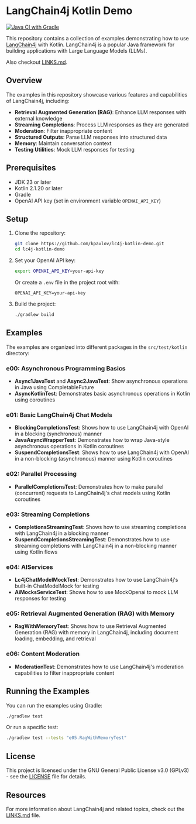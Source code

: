 # LangChain4j Kotlin Demo

[![Java CI with Gradle](https://github.com/kpavlov/lc4j-kotlin-demo/actions/workflows/gradle.yml/badge.svg?branch=main)](https://github.com/kpavlov/lc4j-kotlin-demo/actions/workflows/gradle.yml)

This repository contains a collection of examples demonstrating how to use [LangChain4j](https://github.com/langchain4j/langchain4j) with Kotlin. LangChain4j is a popular Java framework for building applications with Large Language Models (LLMs).

Also checkout [LINKS.md](LINKS.md).

## Overview

The examples in this repository showcase various features and capabilities of LangChain4j, including:

- **Retrieval Augmented Generation (RAG)**: Enhance LLM responses with external knowledge
- **Streaming Completions**: Process LLM responses as they are generated
- **Moderation**: Filter inappropriate content
- **Structured Outputs**: Parse LLM responses into structured data
- **Memory**: Maintain conversation context
- **Testing Utilities**: Mock LLM responses for testing

## Prerequisites

- JDK 23 or later
- Kotlin 2.1.20 or later
- Gradle
- OpenAI API key (set in environment variable `OPENAI_API_KEY`)

## Setup

1. Clone the repository:
   ```bash
   git clone https://github.com/kpavlov/lc4j-kotlin-demo.git
   cd lc4j-kotlin-demo
   ```

2. Set your OpenAI API key:
   ```bash
   export OPENAI_API_KEY=your-api-key
   ```

   Or create a `.env` file in the project root with:
   ```
   OPENAI_API_KEY=your-api-key
   ```

3. Build the project:
   ```bash
   ./gradlew build
   ```

## Examples

The examples are organized into different packages in the `src/test/kotlin` directory:

### e00: Asynchronous Programming Basics
- **Async1JavaTest** and **Async2JavaTest**: Show asynchronous operations in Java using CompletableFuture
- **AsyncKotlinTest**: Demonstrates basic asynchronous operations in Kotlin using coroutines

### e01: Basic LangChain4j Chat Models
- **BlockingCompletionsTest**: Shows how to use LangChain4j with OpenAI in a blocking (synchronous) manner
- **JavaAsyncWrapperTest**: Demonstrates how to wrap Java-style asynchronous operations in Kotlin coroutines
- **SuspendCompletionsTest**: Shows how to use LangChain4j with OpenAI in a non-blocking (asynchronous) manner using Kotlin coroutines

### e02: Parallel Processing
- **ParallelCompletionsTest**: Demonstrates how to make parallel (concurrent) requests to LangChain4j's chat models using Kotlin coroutines

### e03: Streaming Completions
- **CompletionsStreamingTest**: Shows how to use streaming completions with LangChain4j in a blocking manner
- **SuspendCompletionsStreamingTest**: Demonstrates how to use streaming completions with LangChain4j in a non-blocking manner using Kotlin flows

### e04: AIServices
- **Lc4jChatModelMockTest**: Demonstrates how to use LangChain4j's built-in ChatModelMock for testing
- **AiMocksServiceTest**: Shows how to use MockOpenai to mock LLM responses for testing

### e05: Retrieval Augmented Generation (RAG) with Memory
- **RagWithMemoryTest**: Shows how to use Retrieval Augmented Generation (RAG) with memory in LangChain4j, including document loading, embedding, and retrieval

### e06: Content Moderation
- **ModerationTest**: Demonstrates how to use LangChain4j's moderation capabilities to filter inappropriate content


## Running the Examples

You can run the examples using Gradle:

```bash
./gradlew test
```

Or run a specific test:

```bash
./gradlew test --tests "e05.RagWithMemoryTest"
```

## License

This project is licensed under the GNU General Public License v3.0 (GPLv3) - see the [LICENSE](LICENSE) file for details.

## Resources

For more information about LangChain4j and related topics, check out the [LINKS.md](LINKS.md) file.

